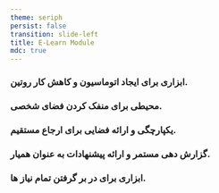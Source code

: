 ```yaml
---
theme: seriph
persist: false
transition: slide-left
title: E-Learn Module
mdc: true
---
```


<Titler :page-number="3" title="یکپارچگی" class="mb-5"/>

<div class="flex flex-col gap-5">

<h3 v-click>
ابزاری برای ایجاد اتوماسیون و کاهش کار روتین.
</h3>

<h3 v-click>
 محیطی برای منفک کردن فضای شخصی.
</h3>


<h3 v-click>
یکپارچگی و ارائه فضایی برای ارجاع مستقیم. 
</h3>


<h3 v-click>
گزارش دهی مستمر و ارائه پیشنهادات به عنوان همیار.
</h3>

<h3 v-click>
ابزاری برای در بر گرفتن تمام نیاز ها.
</h3>

</div>